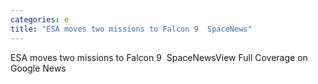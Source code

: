 ```yaml
---
categories: e
title: "ESA moves two missions to Falcon 9  SpaceNews"
---
```

ESA moves two missions to Falcon 9&nbsp;&nbsp;SpaceNewsView Full Coverage on Google News